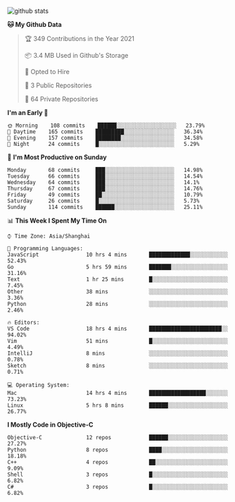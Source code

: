 
![github stats](https://github-readme-stats.vercel.app/api?username=ChesterYue&show_icons=true&count_private=true)

<!-- ![wakatime](https://github-readme-stats.vercel.app/api/wakatime?username=ChesterYue&layout=compact) -->

<!-- ![wakatime](https://github-readme-stats.vercel.app/api/top-langs/?username=ChesterYue&layout=compact) -->

<!--START_SECTION:waka-->
**🐱 My Github Data** 

> 🏆 349 Contributions in the Year 2021
 > 
> 📦 3.4 MB Used in Github's Storage 
 > 
> 💼 Opted to Hire
 > 
> 📜 3 Public Repositories 
 > 
> 🔑 64 Private Repositories  
 > 
**I'm an Early 🐤** 

```text
🌞 Morning    108 commits    ██████░░░░░░░░░░░░░░░░░░░   23.79% 
🌆 Daytime    165 commits    █████████░░░░░░░░░░░░░░░░   36.34% 
🌃 Evening    157 commits    ████████░░░░░░░░░░░░░░░░░   34.58% 
🌙 Night      24 commits     █░░░░░░░░░░░░░░░░░░░░░░░░   5.29%

```
📅 **I'm Most Productive on Sunday** 

```text
Monday       68 commits     ███░░░░░░░░░░░░░░░░░░░░░░   14.98% 
Tuesday      66 commits     ███░░░░░░░░░░░░░░░░░░░░░░   14.54% 
Wednesday    64 commits     ███░░░░░░░░░░░░░░░░░░░░░░   14.1% 
Thursday     67 commits     ███░░░░░░░░░░░░░░░░░░░░░░   14.76% 
Friday       49 commits     ██░░░░░░░░░░░░░░░░░░░░░░░   10.79% 
Saturday     26 commits     █░░░░░░░░░░░░░░░░░░░░░░░░   5.73% 
Sunday       114 commits    ██████░░░░░░░░░░░░░░░░░░░   25.11%

```


📊 **This Week I Spent My Time On** 

```text
⌚︎ Time Zone: Asia/Shanghai

💬 Programming Languages: 
JavaScript               10 hrs 4 mins       █████████████░░░░░░░░░░░░   52.43% 
Go                       5 hrs 59 mins       ███████░░░░░░░░░░░░░░░░░░   31.16% 
Text                     1 hr 25 mins        █░░░░░░░░░░░░░░░░░░░░░░░░   7.45% 
Other                    38 mins             ░░░░░░░░░░░░░░░░░░░░░░░░░   3.36% 
Python                   28 mins             ░░░░░░░░░░░░░░░░░░░░░░░░░   2.46%

🔥 Editors: 
VS Code                  18 hrs 4 mins       ███████████████████████░░   94.02% 
Vim                      51 mins             █░░░░░░░░░░░░░░░░░░░░░░░░   4.49% 
IntelliJ                 8 mins              ░░░░░░░░░░░░░░░░░░░░░░░░░   0.78% 
Sketch                   8 mins              ░░░░░░░░░░░░░░░░░░░░░░░░░   0.71%

💻 Operating System: 
Mac                      14 hrs 4 mins       ██████████████████░░░░░░░   73.23% 
Linux                    5 hrs 8 mins        ██████░░░░░░░░░░░░░░░░░░░   26.77%

```

**I Mostly Code in Objective-C** 

```text
Objective-C              12 repos            ██████░░░░░░░░░░░░░░░░░░░   27.27% 
Python                   8 repos             ████░░░░░░░░░░░░░░░░░░░░░   18.18% 
C++                      4 repos             ██░░░░░░░░░░░░░░░░░░░░░░░   9.09% 
Shell                    3 repos             █░░░░░░░░░░░░░░░░░░░░░░░░   6.82% 
C#                       3 repos             █░░░░░░░░░░░░░░░░░░░░░░░░   6.82%

```



<!--END_SECTION:waka-->